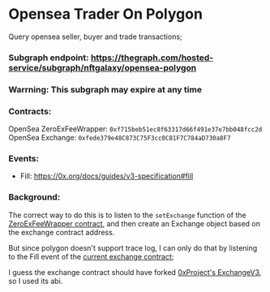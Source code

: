 # Opensea Trader On Polygon
Query opensea seller, buyer and trade transactions;

### Subgraph endpoint: https://thegraph.com/hosted-service/subgraph/nftgalaxy/opensea-polygon

### Warrning: This subgraph may expire at any time

### Contracts:
OpenSea ZeroExFeeWrapper: `0xf715beb51ec8f63317d66f491e37e7bb048fcc2d`
OpenSea Exchange: `0xfede379e48C873C75F3cc0C81F7C784aD730a8F7`

### Events:
* Fill: https://0x.org/docs/guides/v3-specification#fill

### Background:
The correct way to do this is to listen to the `setExchange` function of the [ZeroExFeeWrapper contract](https://polygonscan.com/address/0xf715beb51ec8f63317d66f491e37e7bb048fcc2d), 
and then create an Exchange object based on the exchange contract address.

But since polygon doesn't support trace log, I can only do that by listening to the Fill event of the [current exchange contract](https://polygonscan.com/address/0xfede379e48C873C75F3cc0C81F7C784aD730a8F7); 

I guess the exchange contract should have forked [0xProject's ExchangeV3](https://etherscan.io/address/0x61935cbdd02287b511119ddb11aeb42f1593b7ef#code), so I used its abi.